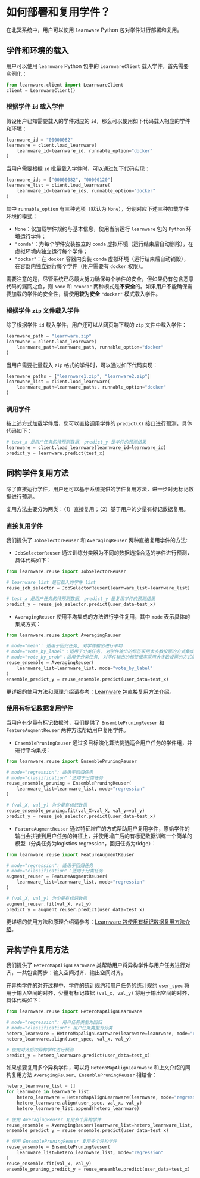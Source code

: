 # 如何部署和复用学件？

在北冥系统中，用户可以使用 `learnware` Python 包对学件进行部署和复用。

## 学件和环境的载入

用户可以使用 `learnware` Python 包中的 `LearnwareClient` 载入学件，首先需要实例化：

```python
from learnware.client import LearnwareClient
client = LearnwareClient()
```

### 根据学件 `id` 载入学件

假设用户已知需要载入的学件对应的 `id`，那么可以使用如下代码载入相应的学件和环境：

```python
learnware_id = "00000082"
learnware = client.load_learnware(
    learnware_id=learnware_id, runnable_option="docker"
)
```

当用户需要根据 `id` 批量载入学件时，可以通过如下代码实现：
```python
learnware_ids = ["00000082", "00000120"]
learnware_list = client.load_learnware(
    learnware_id=learnware_ids, runnable_option="docker"
)
```

其中 `runnable_option` 有三种选项（默认为 `None`），分别对应下述三种加载学件环境的模式：

- `None`：仅加载学件规约与基本信息，使用当前运行 `learnware` 包的 `Python` 环境运行学件；
- `"conda"`：为每个学件安装独立的 `conda` 虚拟环境（运行结束后自动删除），在虚拟环境内独立运行每个学件；
- `"docker"`：在 `docker` 容器内安装 `conda` 虚拟环境（运行结束后自动销毁），在容器内独立运行每个学件（用户需要有 `docker` 权限）。

需要注意的是，尽管系统已尽最大努力确保每个学件的安全，但如果仍有包含恶意代码的漏网之鱼，则 `None` 和 `"conda"` 两种模式是**不安全**的。如果用户不能确保需要加载的学件的安全性，请使用**较为安全** `"docker"` 模式载入学件。


### 根据学件 `zip` 文件载入学件

除了根据学件 `id` 载入学件，用户还可以从网页端下载的 `zip` 文件中载入学件：

```python
learnware_path = "learnware.zip"
learnware = client.load_learnware(
    learnware_path=learnware_path, runnable_option="docker"
)
```

当用户需要批量载入 `zip` 格式的学件时，可以通过如下代码实现：
```python
learnware_paths = ["learnware1.zip", "learnware2.zip"]
learnware_list = client.load_learnware(
    learnware_path=learnware_paths, runnable_option="docker"
)
```

### 调用学件

按上述方式加载学件后，您可以直接调用学件的 `predict(X)` 接口进行预测，具体代码如下：
```python
# test_x 是用户任务的待预测数据, predict_y 是学件的预测结果
learnware = client.load_learnware(learnware_id=learnware_id)
predict_y = learnware.predict(test_x)
```


## 同构学件复用方法

除了直接运行学件，用户还可以基于系统提供的学件复用方法，进一步对无标记数据进行预测。

复用方法主要分为两类：（1）直接复用；（2）基于用户的少量有标记数据复用。

### 直接复用学件

我们提供了 `JobSelectorReuser` 和 `AveragingReuser` 两种直接复用学件的方法:

- `JobSelectorReuser` 通过训练分类器为不同的数据选择合适的学件进行预测，具体代码如下：

```python
from learnware.reuse import JobSelectorReuser

# learnware_list 是已载入的学件 list
reuse_job_selector = JobSelectorReuser(learnware_list=learnware_list)

# test_x 是用户任务的待预测数据, predict_y 是复用学件的预测结果
predict_y = reuse_job_selector.predict(user_data=test_x)
```

- `AveragingReuser` 使用平均集成的方法进行学件复用，其中 `mode` 表示具体的集成方式：

```python
from learnware.reuse import AveragingReuser

# mode="mean": 适用于回归任务, 对学件输出进行平均
# mode="vote_by_label"：适用于分类任务, 对学件输出的标签采用大多数投票的方式集成
# mode="vote_by_prob"：适用于分类任务, 对学件输出的标签概率采用大多数投票的方式集成
reuse_ensemble = AveragingReuser(
    learnware_list=learnware_list, mode="vote_by_label"
)
ensemble_predict_y = reuse_ensemble.predict(user_data=test_x)
```

更详细的使用方法和原理介绍请参考：[Learnware 包直接复用方法介绍](https://learnware.readthedocs.io/en/latest/components/learnware.html#direct-reuse-of-learnware)。

### 使用有标记数据复用学件

当用户有少量有标记数据时，我们提供了 `EnsemblePruningReuser` 和 `FeatureAugmentReuser` 两种方法帮助用户复用学件。

- `EnsemblePruningReuser` 通过多目标演化算法挑选适合用户任务的学件组，并进行平均集成：

```python
from learnware.reuse import EnsemblePruningReuser

# mode="regression": 适用于回归任务
# mode="classification"：适用于分类任务
reuse_ensemble_pruning = EnsemblePruningReuser(
    learnware_list=learnware_list, mode="regression"
)

# (val_X, val_y) 为少量有标记数据
reuse_ensemble_pruning.fit(val_X=val_X, val_y=val_y)
predict_y = reuse_job_selector.predict(user_data=test_x) 
```

- `FeatureAugmentReuser` 通过特征增广的方式帮助用户复用学件，原始学件的输出会拼接到用户任务的特征上，并使用增广后的有标记数据训练一个简单的模型（分类任务为logistics regression，回归任务为ridge）：

```python
from learnware.reuse import FeatureAugmentReuser

# mode="regression": 适用于回归任务
# mode="classification"：适用于分类任务
augment_reuser = FeatureAugmentReuser(
    learnware_list=learnware_list, mode="regression"
)

# (val_X, val_y) 为少量有标记数据
augment_reuser.fit(val_X, val_y)
predict_y = augment_reuser.predict(user_data=test_x) 
```

更详细的使用方法和原理介绍请参考：[Learnware 包使用有标记数据复用方法介绍](https://learnware.readthedocs.io/en/latest/components/learnware.html#reuse-learnware-with-labeled-data)。

## 异构学件复用方法

我们提供了 `HeteroMapAlignLearnware` 类帮助用户将异构学件与用户任务进行对齐，一共包含两步：输入空间对齐、输出空间对齐。

在异构学件的对齐过程中，学件的统计规约和用户任务的统计规约 `user_spec` 将用于输入空间的对齐，少量有标记数据 `(val_x, val_y)` 将用于输出空间的对齐，具体代码如下：
```python
from learnware.reuse import HeteroMapAlignLearnware

# mode="regression": 用户任务类型为回归
# mode="classification": 用户任务类型为分类
hetero_learnware = HeteroMapAlignLearnware(learnware=leanrware, mode="regression")
hetero_learnware.align(user_spec, val_x, val_y)

# 使用对齐后的异构学件进行预测
predict_y = hetero_learnware.predict(user_data=test_x)
```

如果想要复用多个异构学件，可以将 `HeteroMapAlignLearnware` 和上文介绍的同构复用方法 `AveragingReuser`、`EnsemblePruningReuser` 相结合：

```python
hetero_learnware_list = []
for learnware in learnware_list:
    hetero_learnware = HeteroMapAlignLearnware(learnware, mode="regression")
    hetero_learnware.align(user_spec, val_x, val_y)
    hetero_learnware_list.append(hetero_learnware)
            
# 使用 AveragingReuser 复用多个异构学件
reuse_ensemble = AveragingReuser(learnware_list=hetero_learnware_list, mode="mean")
ensemble_predict_y = reuse_ensemble.predict(user_data=test_x)

# 使用 EnsemblePruningReuser 复用多个异构学件
reuse_ensemble = EnsemblePruningReuser(
    learnware_list=hetero_learnware_list, mode="regression"
)
reuse_ensemble.fit(val_x, val_y)
ensemble_pruning_predict_y = reuse_ensemble.predict(user_data=test_x)
```

